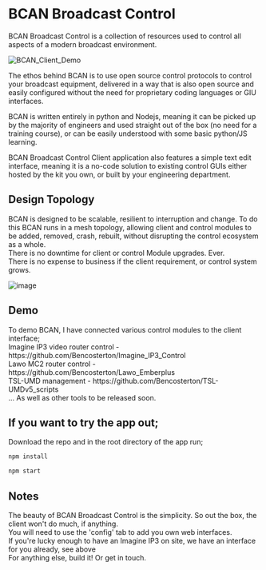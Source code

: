 # BCAN Broadcast Control

BCAN Broadcast Control is a collection of resources used to control all aspects of a modern broadcast environment.

![BCAN_Client_Demo](https://github.com/user-attachments/assets/70011157-94f8-447b-87b3-f8fd0e882361)

The ethos behind BCAN is to use open source control protocols to control your broadcast equipment, delivered in a way that is also open source and easily configured without the need for proprietary coding languages or GIU interfaces.

BCAN is written entirely in python and Nodejs, meaning it can be picked up by the majority of engineers and used straight out of the box (no need for a training course), or can be easily understood with some basic python/JS learning.

BCAN Broadcast Control Client application also features a simple text edit interface, meaning it is a no-code solution to existing control GUIs either hosted by the kit you own, or built by your engineering department.


## Design Topology

BCAN is designed to be scalable, resilient to interruption and change. To do this BCAN runs in a mesh topology, allowing client and control modules to be added, removed, crash, rebuilt, without disrupting the control ecosystem as a whole. <br>
There is no downtime for client or control Module upgrades. Ever. <br>
There is no expense to business if the client requirement, or control system grows.<br>

![image](https://github.com/user-attachments/assets/c1ed8bb3-d527-47d0-873a-0cca0803abec)


## Demo
<p>To demo BCAN, I have connected various control modules to the client interface;<br>
Imagine IP3 video router control - https://github.com/Bencosterton/Imagine_IP3_Control<br>
Lawo MC2 router control - https://github.com/Bencosterton/Lawo_Emberplus<br>
TSL-UMD management - https://github.com/Bencosterton/TSL-UMDv5_scripts<br>
... As well as other tools to be released soon.</p>


## If you want to try the app out;
Download the repo and in the root directory of the app run;
```bash
npm install
```
```bash
npm start
```

## Notes

<p>The beauty of BCAN Broadcast Control is the simplicity. So out the box, the client won't do much, if anything.<br>
You will need to use the 'config' tab to add you own web interfaces.<br>
If you're lucky enough to have an Imagine IP3 on site, we have an interface for you already, see above<br>
For anything else, build it! Or get in touch.</p>
